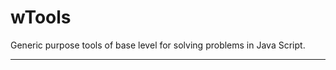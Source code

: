 # wTools

Generic purpose tools of base level for solving problems in Java Script.

_ _ _ _ _ _



























